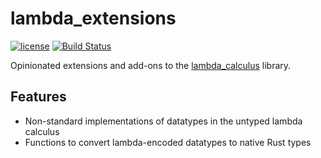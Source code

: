 # lambda_extensions

[![license](https://img.shields.io/badge/license-CC0-blue.svg)](https://creativecommons.org/publicdomain/zero/1.0/)
[![Build Status](https://travis-ci.org/billpmurphy/lambda_extensions.svg?branch=master)](https://travis-ci.org/billpmurphy/lambda_extensions)

Opinionated extensions and add-ons to the
[lambda_calculus](https://github.com/ljedrz/lambda_calculus) library.

## Features
* Non-standard implementations of datatypes in the untyped lambda calculus
* Functions to convert lambda-encoded datatypes to native Rust types

